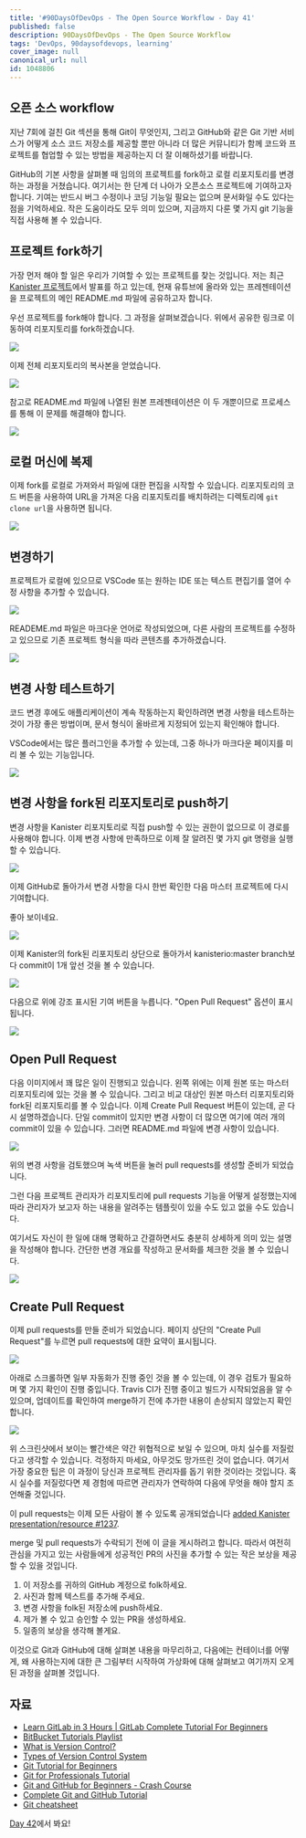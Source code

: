 ```yaml
---
title: '#90DaysOfDevOps - The Open Source Workflow - Day 41'
published: false
description: 90DaysOfDevOps - The Open Source Workflow
tags: 'DevOps, 90daysofdevops, learning'
cover_image: null
canonical_url: null
id: 1048806
---
```


## 오픈 소스 workflow

지난 7회에 걸친 Git 섹션을 통해 Git이 무엇인지, 그리고 GitHub와 같은 Git 기반 서비스가 어떻게 소스 코드 저장소를 제공할 뿐만 아니라 더 많은 커뮤니티가 함께 코드와 프로젝트를 협업할 수 있는 방법을 제공하는지 더 잘 이해하셨기를 바랍니다.

GitHub의 기본 사항을 살펴볼 때 임의의 프로젝트를 fork하고 로컬 리포지토리를 변경하는 과정을 거쳤습니다. 여기서는 한 단계 더 나아가 오픈소스 프로젝트에 기여하고자 합니다. 기여는 반드시 버그 수정이나 코딩 기능일 필요는 없으며 문서화일 수도 있다는 점을 기억하세요. 작은 도움이라도 모두 의미 있으며, 지금까지 다룬 몇 가지 git 기능을 직접 사용해 볼 수 있습니다.

## 프로젝트 fork하기

가장 먼저 해야 할 일은 우리가 기여할 수 있는 프로젝트를 찾는 것입니다. 저는 최근 [Kanister 프로젝트](https://github.com/kanisterio/kanister)에서 발표를 하고 있는데, 현재 유튜브에 올라와 있는 프레젠테이션을 프로젝트의 메인 README.md 파일에 공유하고자 합니다.

우선 프로젝트를 fork해야 합니다. 그 과정을 살펴보겠습니다. 위에서 공유한 링크로 이동하여 리포지토리를 fork하겠습니다.

![](/2022/Days/Images/Day41_Git1.png)

이제 전체 리포지토리의 복사본을 얻었습니다.

![](/2022/Days/Images/Day41_Git2.png)

참고로 README.md 파일에 나열된 원본 프레젠테이션은 이 두 개뿐이므로 프로세스를 통해 이 문제를 해결해야 합니다.

![](/2022/Days/Images/Day41_Git3.png)

## 로컬 머신에 복제

이제 fork를 로컬로 가져와서 파일에 대한 편집을 시작할 수 있습니다. 리포지토리의 코드 버튼을 사용하여 URL을 가져온 다음 리포지토리를 배치하려는 디렉토리에 `git clone url`을 사용하면 됩니다.

![](/2022/Days/Images/Day41_Git4.png)

## 변경하기

프로젝트가 로컬에 있으므로 VSCode 또는 원하는 IDE 또는 텍스트 편집기를 열어 수정 사항을 추가할 수 있습니다.

![](/2022/Days/Images/Day41_Git5.png)

READEME.md 파일은 마크다운 언어로 작성되었으며, 다른 사람의 프로젝트를 수정하고 있으므로 기존 프로젝트 형식을 따라 콘텐츠를 추가하겠습니다.

![](/2022/Days/Images/Day41_Git6.png)

## 변경 사항 테스트하기

코드 변경 후에도 애플리케이션이 계속 작동하는지 확인하려면 변경 사항을 테스트하는 것이 가장 좋은 방법이며, 문서 형식이 올바르게 지정되어 있는지 확인해야 합니다.

VSCode에서는 많은 플러그인을 추가할 수 있는데, 그중 하나가 마크다운 페이지를 미리 볼 수 있는 기능입니다.

![](/2022/Days/Images/Day41_Git7.png)

## 변경 사항을 fork된 리포지토리로 push하기

변경 사항을 Kanister 리포지토리로 직접 push할 수 있는 권한이 없으므로 이 경로를 사용해야 합니다. 이제 변경 사항에 만족하므로 이제 잘 알려진 몇 가지 git 명령을 실행할 수 있습니다.

![](/2022/Days/Images/Day41_Git8.png)

이제 GitHub로 돌아가서 변경 사항을 다시 한번 확인한 다음 마스터 프로젝트에 다시 기여합니다.

좋아 보이네요.

![](/2022/Days/Images/Day41_Git9.png)

이제 Kanister의 fork된 리포지토리 상단으로 돌아가서 kanisterio:master branch보다 commit이 1개 앞선 것을 볼 수 있습니다.

![](/2022/Days/Images/Day41_Git10.png)

다음으로 위에 강조 표시된 기여 버튼을 누릅니다. "Open Pull Request" 옵션이 표시됩니다.

![](/2022/Days/Images/Day41_Git11.png)

## Open Pull Request

다음 이미지에서 꽤 많은 일이 진행되고 있습니다. 왼쪽 위에는 이제 원본 또는 마스터 리포지토리에 있는 것을 볼 수 있습니다. 그리고 비교 대상인 원본 마스터 리포지토리와 fork된 리포지토리를 볼 수 있습니다. 이제 Create Pull Request 버튼이 있는데, 곧 다시 설명하겠습니다. 단일 commit이 있지만 변경 사항이 더 많으면 여기에 여러 개의 commit이 있을 수 있습니다. 그러면 README.md 파일에 변경 사항이 있습니다.

![](/2022/Days/Images/Day41_Git12.png)

위의 변경 사항을 검토했으며 녹색 버튼을 눌러 pull requests를 생성할 준비가 되었습니다.

그런 다음 프로젝트 관리자가 리포지토리에 pull requests 기능을 어떻게 설정했는지에 따라 관리자가 보고자 하는 내용을 알려주는 템플릿이 있을 수도 있고 없을 수도 있습니다.

여기서도 자신이 한 일에 대해 명확하고 간결하면서도 충분히 상세하게 의미 있는 설명을 작성해야 합니다. 간단한 변경 개요를 작성하고 문서화를 체크한 것을 볼 수 있습니다.

![](/2022/Days/Images/Day41_Git13.png)

## Create Pull Request

이제 pull requests를 만들 준비가 되었습니다. 페이지 상단의 "Create Pull Request"를 누르면 pull requests에 대한 요약이 표시됩니다.

![](/2022/Days/Images/Day41_Git14.png)

아래로 스크롤하면 일부 자동화가 진행 중인 것을 볼 수 있는데, 이 경우 검토가 필요하며 몇 가지 확인이 진행 중입니다. Travis CI가 진행 중이고 빌드가 시작되었음을 알 수 있으며, 업데이트를 확인하여 merge하기 전에 추가한 내용이 손상되지 않았는지 확인합니다.

![](/2022/Days/Images/Day41_Git15.png)

위 스크린샷에서 보이는 빨간색은 약간 위협적으로 보일 수 있으며, 마치 실수를 저질렀다고 생각할 수 있습니다. 걱정하지 마세요, 아무것도 망가뜨린 것이 없습니다. 여기서 가장 중요한 팁은 이 과정이 당신과 프로젝트 관리자를 돕기 위한 것이라는 것입니다. 혹시 실수를 저질렀다면 제 경험에 따르면 관리자가 연락하여 다음에 무엇을 해야 할지 조언해줄 것입니다.

이 pull requests는 이제 모든 사람이 볼 수 있도록 공개되었습니다 [added Kanister presentation/resource #1237](https://github.com/kanisterio/kanister/pull/1237).

merge 및 pull requests가 수락되기 전에 이 글을 게시하려고 합니다. 따라서 여전히 관심을 가지고 있는 사람들에게 성공적인 PR의 사진을 추가할 수 있는 작은 보상을 제공할 수 있을 것입니다.

1. 이 저장소를 귀하의 GitHub 계정으로 folk하세요.
2. 사진과 함께 텍스트를 추가해 주세요.
3. 변경 사항을 folk된 저장소에 push하세요.
4. 제가 볼 수 있고 승인할 수 있는 PR을 생성하세요.
5. 일종의 보상을 생각해 볼게요.

이것으로 Git과 GitHub에 대해 살펴본 내용을 마무리하고, 다음에는 컨테이너를 어떻게, 왜 사용하는지에 대한 큰 그림부터 시작하여 가상화에 대해 살펴보고 여기까지 오게 된 과정을 살펴볼 것입니다.

## 자료

- [Learn GitLab in 3 Hours | GitLab Complete Tutorial For Beginners](https://www.youtube.com/watch?v=8aV5AxJrHDg)
- [BitBucket Tutorials Playlist](https://www.youtube.com/watch?v=OMLh-5O6Ub8&list=PLaD4FvsFdarSyyGl3ooAm-ZyAllgw_AM5)
- [What is Version Control?](https://www.youtube.com/watch?v=Yc8sCSeMhi4)
- [Types of Version Control System](https://www.youtube.com/watch?v=kr62e_n6QuQ)
- [Git Tutorial for Beginners](https://www.youtube.com/watch?v=8JJ101D3knE&t=52s)
- [Git for Professionals Tutorial](https://www.youtube.com/watch?v=Uszj_k0DGsg)
- [Git and GitHub for Beginners - Crash Course](https://www.youtube.com/watch?v=RGOj5yH7evk&t=8s)
- [Complete Git and GitHub Tutorial](https://www.youtube.com/watch?v=apGV9Kg7ics)
- [Git cheatsheet](https://www.atlassian.com/git/tutorials/atlassian-git-cheatsheet)

[Day 42](day42.md)에서 봐요!
